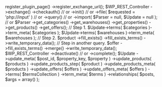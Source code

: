<?php

$Register
    ->register_plugin_page()
    ->register_exchange_url();

$WP_REST_Controller
    ->exchange()
        ->checkauth() // or
        ->init() // or
        ->file( $requested = 'php://input' ) // or
        ->query() // or
        ->import( $Parser = null, $Update = null ); // or

            $Parser
                ->get_categories()
                ->get_warehouses()
                ->get_properties()
                ->get_products()
                ->get_offers();

            // Step 1.
            $Update->terms( $categories )->term_meta( $categories );
            $Update->terms( $warehouses )->term_meta( $warehouses );
            // Step 2.
            $product
                ->fill_exists()
                ->fill_exists_terms()
                ->write_temporary_data();
            // Step in another query.
            $offer
                ->fill_exists_terms()
                ->merge()
                ->write_temporary_data();

$WP_REST_Controller
        ->deactivate() // or
        ->complete();

            $Update
                ->update_meta( $post_id, $property_key, $property )
                ->update_products( $products )
                ->update_products_step( $product )
                ->update_products_meta( $products )
                ->update_offers( $offers )
                ->update_offers_meta( $offers )
                ->terms( $termsCollection )
                ->term_meta( $terms )
                ->relationships( $posts, $args = array() );
